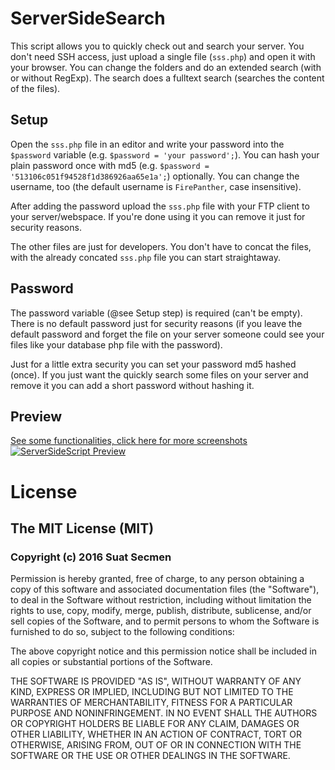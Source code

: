 # ServerSideSearch

This script allows you to quickly check out and search your server. You don't
need SSH access, just upload a single file (`sss.php`) and open it with your
browser. You can change the folders and do an extended search (with or without
RegExp). The search does a fulltext search (searches the content of the files).

## Setup

Open the `sss.php` file in an editor and write your password into the `$password`
variable (e.g. `$password = 'your password';`). You can hash your plain password
once with md5 (e.g. `$password = '513106c051f94528f1d386926aa65e1a';`) optionally.
You can change the username, too (the default username is `FirePanther`, case
insensitive).

After adding the password upload the `sss.php` file with your FTP client to your
server/webspace. If you're done using it you can remove it just for security
reasons.

The other files are just for developers. You don't have to concat the files,
with the already concated `sss.php` file you can start straightaway.

## Password

The password variable (@see Setup step) is required (can't be empty). There is
no default password just for security reasons (if you leave the default password
and forget the file on your server someone could see your files like your
database php file with the password).

Just for a little extra security you can set your password md5 hashed (once).
If you just want the quickly search some files on your server and remove it
you can add a short password without hashing it.

## Preview

[See some functionalities, click here for more screenshots](https://github.com/FirePanther/ServerSideSearch/tree/master/screenshots)  
[![ServerSideScript Preview](http://i.dv.tl/sss-preview.png)](https://github.com/FirePanther/ServerSideSearch/tree/master/screenshots)

# License

## The MIT License (MIT)
### Copyright (c) 2016 Suat Secmen

Permission is hereby granted, free of charge, to any person obtaining a copy of this software and associated documentation files (the "Software"), to deal in the Software without restriction, including without limitation the rights to use, copy, modify, merge, publish, distribute, sublicense, and/or sell copies of the Software, and to permit persons to whom the Software is furnished to do so, subject to the following conditions:

The above copyright notice and this permission notice shall be included in all copies or substantial portions of the Software.

THE SOFTWARE IS PROVIDED "AS IS", WITHOUT WARRANTY OF ANY KIND, EXPRESS OR IMPLIED, INCLUDING BUT NOT LIMITED TO THE WARRANTIES OF MERCHANTABILITY, FITNESS FOR A PARTICULAR PURPOSE AND NONINFRINGEMENT. IN NO EVENT SHALL THE AUTHORS OR COPYRIGHT HOLDERS BE LIABLE FOR ANY CLAIM, DAMAGES OR OTHER LIABILITY, WHETHER IN AN ACTION OF CONTRACT, TORT OR OTHERWISE, ARISING FROM, OUT OF OR IN CONNECTION WITH THE SOFTWARE OR THE USE OR OTHER DEALINGS IN THE SOFTWARE.